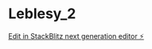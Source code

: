 # Leblesy_2

[Edit in StackBlitz next generation editor ⚡️](https://stackblitz.com/~/github.com/Mathin26/Leblesy_2)
